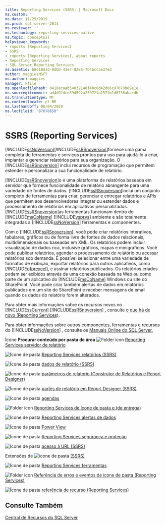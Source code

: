 ```yaml
---
title: Reporting Services (SSRS) | Microsoft Docs
ms.custom: ''
ms.date: 11/25/2019
ms.prod: sql-server-2014
ms.reviewer: ''
ms.technology: reporting-services-native
ms.topic: conceptual
helpviewer_keywords:
- reports [Reporting Services]
- SSRS
- reports [Reporting Services], about reports
- Reporting Services
- SQL Server Reporting Services
ms.assetid: b8d18d3d-9db0-43e7-8286-7b46cc3a37ed
author: maggiesMSFT
ms.author: maggies
manager: kfile
ms.openlocfilehash: 0418acaab54032148f4bc6d42d06c97070b89e1e
ms.sourcegitcommit: ad4d92dce894592a259721a1571b1d8736abacdb
ms.translationtype: MT
ms.contentlocale: pt-BR
ms.lasthandoff: 08/04/2020
ms.locfileid: "87678658"
---
```

# <a name="reporting-services-ssrs"></a>SSRS (Reporting Services)
  [!INCLUDE[ssNoVersion](../includes/ssnoversion-md.md)][!INCLUDE[ssRSnoversion](../includes/ssrsnoversion-md.md)]fornece uma gama completa de ferramentas e serviços prontos para uso para ajudá-lo a criar, implantar e gerenciar relatórios para sua organização. O [!INCLUDE[ssRSnoversion](../includes/ssrsnoversion-md.md)] inclui recursos de programação que permitem estender e personalizar a sua funcionalidade de relatório.

 [!INCLUDE[ssRSnoversion](../includes/ssrsnoversion-md.md)]o é uma plataforma de relatórios baseada em servidor que fornece funcionalidade de relatório abrangente para uma variedade de fontes de dados. [!INCLUDE[ssRSnoversion](../includes/ssrsnoversion-md.md)]inclui um conjunto completo de ferramentas para criar, gerenciar e entregar relatórios e APIs que permitem aos desenvolvedores integrar ou estender dados e processamento de relatórios em aplicativos personalizados. [!INCLUDE[ssRSnoversion](../includes/ssrsnoversion-md.md)]as ferramentas funcionam dentro do [!INCLUDE[msCoName](../includes/msconame-md.md)] [!INCLUDE[vsprvs](../includes/vsprvs-md.md)] ambiente e são totalmente integradas a [!INCLUDE[ssNoVersion](../includes/ssnoversion-md.md)] ferramentas e componentes.

 Com o [!INCLUDE[ssRSnoversion](../includes/ssrsnoversion-md.md)], você pode criar relatórios interativos, tabulares, gráficos ou de forma livre de fontes de dados relacionais, multidimensionais ou baseadas em XML. Os relatórios podem incluir visualização de dados rica, inclusive gráficos, mapas e minigráficos. Você pode publicar relatórios, agendar o processamento de relatório ou acessar relatórios sob demanda. É possível selecionar entre uma variedade de formatos de exibição, exportar relatórios para outros aplicativos, como [!INCLUDE[ofprexcel](../includes/ofprexcel-md.md)], e assinar relatórios publicados. Os relatórios criados podem ser exibidos através de uma conexão baseada na Web ou como parte de um aplicativo do [!INCLUDE[msCoName](../includes/msconame-md.md)] Windows ou site do SharePoint. Você pode criar também alertas de dados em relatórios publicados em um site do SharePoint e receber mensagens de email quando os dados do relatório forem alterados.

 Para obter mais informações sobre os recursos novos no [!INCLUDE[ssCurrent](../includes/sscurrent-md.md)] [!INCLUDE[ssRSnoversion](../includes/ssrsnoversion-md.md)] , consulte [o que há de novo &#40;Reporting Services&#41;](../../2014/reporting-services/what-s-new-reporting-services.md).

 Para obter informações sobre outros componentes, ferramentas e recursos do [!INCLUDE[ssNoVersion](../includes/ssnoversion-md.md)] , consulte os [Manuais Online do SQL Server.](../index.yml)

 Ícone **Procurar conteúdo por pasta de área** ![Folder icon](media/hlp-16folder.gif "Ícone de pasta") [Reporting Services servidor de relatório](../../2014/reporting-services/reporting-services-report-server.md)

 ![Ícone de pasta](media/hlp-16folder.gif "Ícone de pasta") [Reporting Services relatórios &#40;SSRS&#41;](reports/reporting-services-reports-ssrs.md)

 ![Ícone de pasta](media/hlp-16folder.gif "Ícone de pasta") [dados de relatório &#40;SSRS&#41;](report-data/report-data-ssrs.md)

 ![Ícone de pasta](media/hlp-16folder.gif "Ícone de pasta") [parâmetros de relatório &#40;Construtor de Relatórios e Report Designer&#41;](report-design/report-parameters-report-builder-and-report-designer.md)

 ![Ícone de pasta](media/hlp-16folder.gif "Ícone de pasta") [partes de relatório em Report Designer &#40;SSRS&#41;](report-design/report-parts-in-report-designer-ssrs.md)

 ![Ícone de pasta](media/hlp-16folder.gif "Ícone de pasta") [agendas](subscriptions/schedules.md)

 ![Folder icon](media/hlp-16folder.gif "Ícone de pasta") [Reporting Services de ícone de pasta e &#40;de entrega&#41;](subscriptions/subscriptions-and-delivery-reporting-services.md)

 ![Ícone de pasta](media/hlp-16folder.gif "Ícone de pasta") [Reporting Services alertas de dados](../ssms/agent/alerts.md)

 ![Ícone de pasta](media/hlp-16folder.gif "Ícone de pasta") [Power View](https://office.microsoft.com/excel-help/power-view-explore-visualize-and-present-your-data-HA102835634.aspx)

 ![Ícone de pasta](media/hlp-16folder.gif "Ícone de pasta") [Reporting Services segurança e proteção](security/reporting-services-security-and-protection.md)

 ![Ícone de pasta](media/hlp-16folder.gif "Ícone de pasta") [acesso à URL &#40;SSRS&#41;](url-access-ssrs.md)

 Extensões de ![ícone de pasta](media/hlp-16folder.gif "Ícone de pasta") [&#40;SSRS&#41;](extensions-ssrs.md)

 ![Ícone de pasta](media/hlp-16folder.gif "Ícone de pasta") [Reporting Services ferramentas](tools/reporting-services-tools.md)

 ![Folder icon](media/hlp-16folder.gif "Ícone de pasta") [Referência de erros e eventos de ícone de pasta &#40;Reporting Services&#41;](troubleshooting/errors-and-events-reference-reporting-services.md)

 ![Ícone de pasta](media/hlp-16folder.gif "Ícone de pasta") [referência de recurso &#40;Reporting Services&#41;](feature-reference-reporting-services.md)

## <a name="see-also"></a>Consulte Também
 [Central de Recursos do SQL Server](https://go.microsoft.com/fwlink/?linkID=219676)


